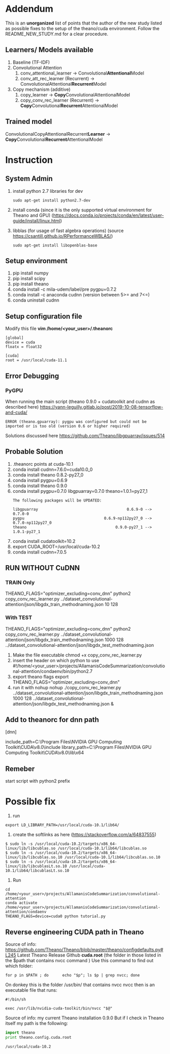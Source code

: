 # Addendum
This is an **unorganized** list of points that the author of the new study listed as possible fixes to the setup of the theano/cuda environment. Follow the README_NEW_STUDY.md for a clear procedure.

## Learners/ Models available

1. Baseline (TF-IDF)
1. Convolutional Attention
    1. conv_attentional_learner -> Convolutional**Attentional**Model
    1. conv_att_rec_learner (Recurrent) -> ConvolutionalAttentional**Recurrent**Model
1. Copy mechanism (additive)
    1. copy_learner -> **Copy**ConvolutionalAttentionalModel
    1. copy_conv_rec_learner (Recurrent) -> **Copy**Convolutional**Recurrent**AttentionalModel


## Trained model

ConvolutionalCopyAttentionalRecurrent**Learner** -> **Copy**Convolutional**Recurrent**AttentionalModel

# Instruction

## System Admin

1. install python 2.7 libraries for dev
    ```
    sudo apt-get install python2.7-dev
    ```
1. install conda (since it is the only supported virtual environment for Theano and GPU) (https://docs.conda.io/projects/conda/en/latest/user-guide/install/linux.html)

1. libblas (for usage of fast algebra operations)  (source https://csantill.github.io/RPerformanceWBLAS/)
    ```
    sudo apt-get install libopenblas-base
    ```


## Setup environment

1. pip install numpy
1. pip install scipy
1. pip install theano
1. conda install -c mila-udem/label/pre pygpu=0.7.2
1. conda install -c anaconda cudnn (version between 5>= and 7<=)
1. conda uninstall cudnn



## Setup configuration file

Modify this file **vim /home/<your_user>/.theanorc**

```
[global]
device = cuda
floatx = float32

[cuda]
root = /usr/local/cuda-11.1
```

## Error Debugging

### PyGPU
When running the main script (theano 0.9.0 + cudatoolkit and cudnn as described here)
https://yann-leguilly.gitlab.io/post/2019-10-08-tensorflow-and-cuda/
```
ERROR (theano.gpuarray): pygpu was configured but could not be imported or is too old (version 0.6 or higher required)
```
Solutions discussed here https://github.com/Theano/libgpuarray/issues/514


## Probable Solution

1. .theanorc points at cuda-10.1
1. conda install cudnn=7.6.0=cuda10.0_0
1. conda install theano 0.8.2-py27_0
1. conda install pygpu=0.6.9
1. conda install theano 0.9.0
1. conda install pygpu=0.7.0 libgpuarray=0.7.0 theano=1.0.1=py27_1
    ```
    The following packages will be UPDATED:

    libgpuarray                                       0.6.9-0 --> 0.7.0-0
    pygpu                                   0.6.9-np112py27_0 --> 0.7.0-np112py27_0
    theano                                       0.9.0-py27_1 --> 1.0.1-py27_1
    ```
1. conda install cudatoolkit=10.2
1. export CUDA_ROOT=/usr/local/cuda-10.2
1. conda install cudnn=7.0.5

## RUN WITHOUT CuDNN

### TRAIN Only
THEANO_FLAGS="optimizer_excluding=conv_dnn" python2 copy_conv_rec_learner.py ../dataset_convolutional-attention/json/libgdx_train_methodnaming.json 10 128

### With TEST
THEANO_FLAGS="optimizer_excluding=conv_dnn" python2 copy_conv_rec_learner.py ../dataset_convolutional-attention/json/libgdx_train_methodnaming.json 1000 128 ../dataset_convolutional-attention/json/libgdx_test_methodnaming.json

1. Make the file executable
    chmod +x copy_conv_rec_learner.py
1. insert the header on which python to use
    #!/home/<your_user>/projects/AllamanisCodeSummarization/convolutional-attention/condaenv/bin/python2.7
1. export theano flags
    export THEANO_FLAGS="optimizer_excluding=conv_dnn"
1. run it with nohup
    nohup ./copy_conv_rec_learner.py ../dataset_convolutional-attention/json/libgdx_train_methodnaming.json 1000 128 ../dataset_convolutional-attention/json/libgdx_test_methodnaming.json &



## Add to theanorc for dnn path
[dnn]

include_path=C:\Program Files\NVIDIA GPU Computing Toolkit\CUDA\v8.0\include
library_path=C:\Program Files\NVIDIA GPU Computing Toolkit\CUDA\v8.0\lib\x64

## Remeber

start script with python2 prefix

# Possible fix

1. run
```
export LD_LIBRARY_PATH=/usr/local/cuda-10.1/lib64/
```

1. create the softlinks as here (https://stackoverflow.com/a/64837555)
```
$ sudo ln -s /usr/local/cuda-10.2/targets/x86_64-linux/lib/libcublas.so /usr/local/cuda-10.1/lib64/libcublas.so
$ sudo ln -s /usr/local/cuda-10.2/targets/x86_64-linux/lib/libcublas.so.10 /usr/local/cuda-10.1/lib64/libcublas.so.10
$ sudo ln -s /usr/local/cuda-10.2/targets/x86_64-linux/lib/libcublasLt.so.10 /usr/local/cuda-10.1/lib64/libcublasLt.so.10
```

1. Run
```
cd /home/<your_user>/projects/AllamanisCodeSummarization/convolutional-attention
conda activate /home/<your_user>/projects/AllamanisCodeSummarization/convolutional-attention/condaenv
THEANO_FLAGS=device=cuda0 python tutorial.py
```


## Reverse engineering CUDA path in Theano

Source of info: https://github.com/Theano/Theano/blob/master/theano/configdefaults.py#L245
Latest Theano Release Github
**cuda.root** (the folder in those listed in the $path that contains nvcc command )
Use this command to find out which folder:
```
for p in $PATH ; do      echo "$p"; ls $p | grep nvcc; done
```
On donkey this is the folder /usr/bin/ that contains nvcc
nvcc then is an executable file that runs:
```
#!/bin/sh

exec /usr/lib/nvidia-cuda-toolkit/bin/nvcc "$@"
```

Source of info: my current Theano installation 0.9.0
But if I check in Theano itself my path is the following:
```python
import theano
print theano.config.cuda.root
```
```
/usr/local/cuda-10.2
```
